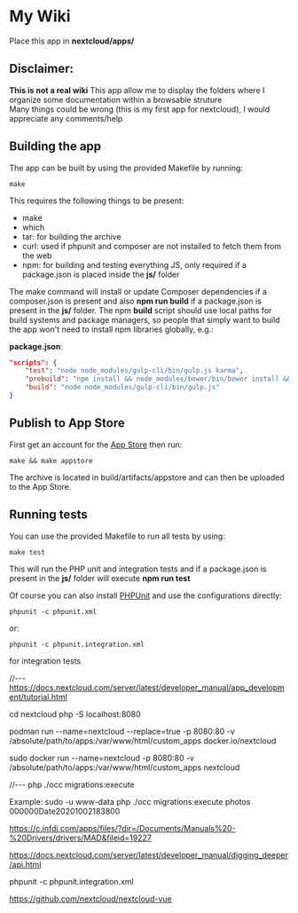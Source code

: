 # My Wiki
Place this app in **nextcloud/apps/**


## Disclaimer: 
**This is not a real wiki**
This app allow me to display the folders where I organize some documentation within a browsable struture  
Many things could be wrong (this is my first app for nextcloud), I would appreciate any comments/help





## Building the app

The app can be built by using the provided Makefile by running:

    make

This requires the following things to be present:
* make
* which
* tar: for building the archive
* curl: used if phpunit and composer are not installed to fetch them from the web
* npm: for building and testing everything JS, only required if a package.json is placed inside the **js/** folder

The make command will install or update Composer dependencies if a composer.json is present and also **npm run build** if a package.json is present in the **js/** folder. The npm **build** script should use local paths for build systems and package managers, so people that simply want to build the app won't need to install npm libraries globally, e.g.:

**package.json**:
```json
"scripts": {
    "test": "node node_modules/gulp-cli/bin/gulp.js karma",
    "prebuild": "npm install && node_modules/bower/bin/bower install && node_modules/bower/bin/bower update",
    "build": "node node_modules/gulp-cli/bin/gulp.js"
}
```


## Publish to App Store

First get an account for the [App Store](http://apps.nextcloud.com/) then run:

    make && make appstore

The archive is located in build/artifacts/appstore and can then be uploaded to the App Store.

## Running tests
You can use the provided Makefile to run all tests by using:

    make test

This will run the PHP unit and integration tests and if a package.json is present in the **js/** folder will execute **npm run test**

Of course you can also install [PHPUnit](http://phpunit.de/getting-started.html) and use the configurations directly:

    phpunit -c phpunit.xml

or:

    phpunit -c phpunit.integration.xml

for integration tests




//---
https://docs.nextcloud.com/server/latest/developer_manual/app_development/tutorial.html

cd nextcloud
php -S localhost:8080

podman run --name=nextcloud --replace=true -p 8080:80 -v /absolute/path/to/apps:/var/www/html/custom_apps docker.io/nextcloud

sudo docker run --name=nextcloud -p 8080:80 -v /absolute/path/to/apps:/var/www/html/custom_apps nextcloud

//---
php ./occ migrations:execute <appId> <versionNumber>

Example: sudo -u www-data php ./occ migrations:execute photos 000000Date20201002183800

https://c.infdj.com/apps/files/?dir=/Documents/Manuals%20-%20Drivers/drivers/MAD&fileid=19227

https://docs.nextcloud.com/server/latest/developer_manual/digging_deeper/api.html

phpunit -c phpunit.integration.xml

https://github.com/nextcloud/nextcloud-vue